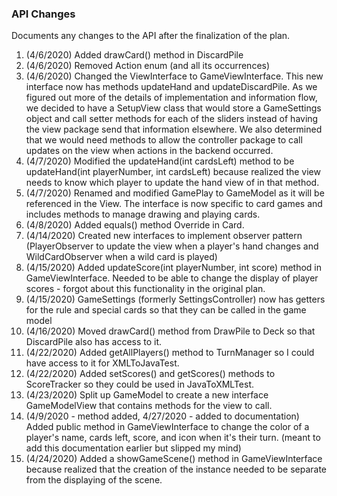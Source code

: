 ### API Changes

Documents any changes to the API after the finalization of the plan.

1. (4/6/2020) Added drawCard() method in DiscardPile
2. (4/6/2020) Removed Action enum (and all its occurrences)
3. (4/6/2020) Changed the ViewInterface to GameViewInterface. This new interface now has methods updateHand and updateDiscardPile.
As we figured out more of the details of implementation and information flow, we decided to have a SetupView class that
would store a GameSettings object and call setter methods for each of the sliders instead of having the view package send
that information elsewhere. We also determined that we would need methods to allow the controller package to call updates
on the view when actions in the backend occurred.
4. (4/7/2020) Modified the updateHand(int cardsLeft) method to be updateHand(int playerNumber, int cardsLeft) because realized
the view needs to know which player to update the hand view of in that method.
5. (4/7/2020) Renamed and modified GamePlay to GameModel as it will be referenced in the View. The interface is now specific to card games and includes methods to manage drawing and playing cards.
6. (4/8/2020) Added equals() method Override in Card.
7. (4/14/2020) Created new interfaces to implement observer pattern (PlayerObserver to update the view when a player's hand changes
and WildCardObserver when a wild card is played)
8. (4/15/2020) Added updateScore(int playerNumber, int score) method in GameViewInterface. Needed to be able to change the
display of player scores - forgot about this functionality in the original plan.
9. (4/15/2020) GameSettings (formerly SettingsController) now has getters for the rule and special cards so that they can be called in the game model
10. (4/16/2020) Moved drawCard() method from DrawPile to Deck so that DiscardPile also has access to it.
11. (4/22/2020) Added getAllPlayers() method to TurnManager so I could have access to it for XMLToJavaTest.
12. (4/22/2020) Added setScores() and getScores() methods to ScoreTracker so they could be used in JavaToXMLTest.
13. (4/23/2020) Split up GameModel to create a new interface GameModelView that contains methods for the view to call.
14. (4/9/2020 - method added, 4/27/2020 - added to documentation) Added public method in GameViewInterface to change the
color of a player's name, cards left, score, and icon when it's their turn. (meant to add this documentation earlier but
slipped my mind)
15. (4/24/2020) Added a showGameScene() method in GameViewInterface because realized that the creation of the instance needed
to be separate from the displaying of the scene.